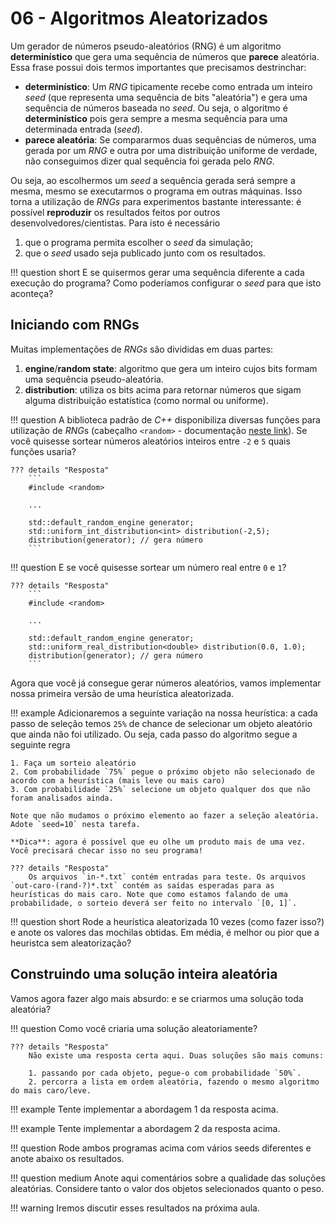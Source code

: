 # 06 - Algoritmos Aleatorizados

Um gerador de números pseudo-aleatórios (RNG) é um algoritmo **determinístico** que gera uma sequência de números que **parece** aleatória. Essa frase possui dois termos importantes que precisamos destrinchar:

* **determinístico**: Um *RNG* tipicamente recebe como entrada um inteiro *seed* (que representa uma sequência de bits "aleatória") e gera uma sequência de números baseada no *seed*. Ou seja, o algoritmo é **determinístico** pois gera sempre a mesma sequência para uma determinada entrada (*seed*).
* **parece aleatória**: Se compararmos duas sequências de números, uma gerada por um *RNG* e outra por uma distribuição uniforme de verdade, não conseguimos dizer qual sequência foi gerada pelo *RNG*.

Ou seja, ao escolhermos um *seed* a sequência gerada será sempre a mesma, mesmo se executarmos o programa em outras máquinas. Isso torna a utilização de *RNGs* para experimentos bastante interessante: é possível **reproduzir** os resultados feitos por outros desenvolvedores/cientistas. Para isto é necessário

1. que o programa permita escolher o *seed* da simulação;
1. que o *seed* usado seja publicado junto com os resultados.

!!! question short
    E se quisermos gerar uma sequência diferente a cada execução do programa? Como poderíamos configurar o *seed* para que isto aconteça?

## Iniciando com RNGs

Muitas implementações de *RNGs*  são divididas em duas partes:

1. **engine**/**random state**: algoritmo que gera um inteiro cujos bits formam uma sequência pseudo-aleatória.
1. **distribution**: utiliza os bits acima para retornar números que sigam alguma distribuição estatística (como normal ou uniforme).

!!! question
    A biblioteca padrão de *C++* disponibiliza diversas funções para utilização de *RNG*s (cabeçalho `<random>` - documentação [neste link](http://cplusplus.com/reference/random/)). Se você quisesse sortear números aleatórios inteiros entre `-2` e `5` quais funções usaria?

    ??? details "Resposta"
        ```
        #include <random>

        ...

        std::default_random_engine generator;
        std::uniform_int_distribution<int> distribution(-2,5);
        distribution(generator); // gera número
        ```

!!! question
    E se você quisesse sortear um número real entre `0` e `1`?

    ??? details "Resposta"
        ```
        #include <random>

        ...

        std::default_random_engine generator;
        std::uniform_real_distribution<double> distribution(0.0, 1.0);
        distribution(generator); // gera número
        ```

Agora que você já consegue gerar números aleatórios, vamos implementar nossa primeira versão de uma heurística aleatorizada.

!!! example
    Adicionaremos a seguinte variação na nossa heurística: a cada passo de seleção temos `25%` de chance de selecionar um objeto aleatório que ainda não foi utilizado. Ou seja, cada passo do algoritmo segue a seguinte regra

    1. Faça um sorteio aleatório
    2. Com probabilidade `75%` pegue o próximo objeto não selecionado de acordo com a heurística (mais leve ou mais caro)
    3. Com probabilidade `25%` selecione um objeto qualquer dos que não foram analisados ainda.

    Note que não mudamos o próximo elemento ao fazer a seleção aleatória. Adote `seed=10` nesta tarefa.

    **Dica**: agora é possível que eu olhe um produto mais de uma vez. Você precisará checar isso no seu programa!

    ??? details "Resposta"
        Os arquivos `in-*.txt` contém entradas para teste. Os arquivos `out-caro-(rand-?)*.txt` contém as saídas esperadas para as heurísticas do mais caro. Note que como estamos falando de uma probabilidade, o sorteio deverá ser feito no intervalo `[0, 1]`.

!!! question short
    Rode a heurística aleatorizada 10 vezes (como fazer isso?) e anote os valores das mochilas obtidas. Em média, é melhor ou pior que a heuristca sem aleatorização?

## Construindo uma solução inteira aleatória

Vamos agora fazer algo mais absurdo: e se criarmos uma solução toda aleatória?

!!! question
    Como você criaria uma solução aleatoriamente?

    ??? details "Resposta"
        Não existe uma resposta certa aqui. Duas soluções são mais comuns:

        1. passando por cada objeto, pegue-o com probabilidade `50%`.
        2. percorra a lista em ordem aleatória, fazendo o mesmo algoritmo do mais caro/leve.

!!! example
    Tente implementar a abordagem 1 da resposta acima.

!!! example
    Tente implementar a abordagem 2 da resposta acima.

!!! question
    Rode ambos programas acima com vários seeds diferentes e anote abaixo os resultados.

!!! question medium
    Anote aqui comentários sobre a qualidade das soluções aleatórias. Considere tanto o valor dos objetos selecionados quanto o peso.

!!! warning
    Iremos discutir esses resultados na próxima aula.
